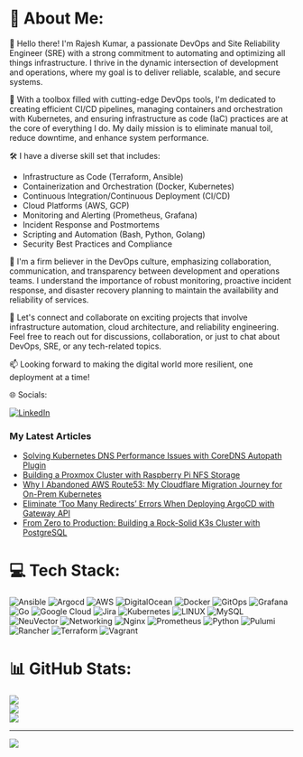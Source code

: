 # 💫 About Me:

👋 Hello there! I'm Rajesh Kumar, a passionate DevOps and Site Reliability Engineer (SRE) with a strong commitment to automating and optimizing all things infrastructure. I thrive in the dynamic intersection of development and operations, where my goal is to deliver reliable, scalable, and secure systems.

🔧 With a toolbox filled with cutting-edge DevOps tools, I'm dedicated to creating efficient CI/CD pipelines, managing containers and orchestration with Kubernetes, and ensuring infrastructure as code (IaC) practices are at the core of everything I do. My daily mission is to eliminate manual toil, reduce downtime, and enhance system performance.

🛠️ I have a diverse skill set that includes:
- Infrastructure as Code (Terraform, Ansible)
- Containerization and Orchestration (Docker, Kubernetes)
- Continuous Integration/Continuous Deployment (CI/CD)
- Cloud Platforms (AWS, GCP)
- Monitoring and Alerting (Prometheus, Grafana)
- Incident Response and Postmortems
- Scripting and Automation (Bash, Python, Golang)
- Security Best Practices and Compliance

🚀 I'm a firm believer in the DevOps culture, emphasizing collaboration, communication, and transparency between development and operations teams. I understand the importance of robust monitoring, proactive incident response, and disaster recovery planning to maintain the availability and reliability of services.

🌟 Let's connect and collaborate on exciting projects that involve infrastructure automation, cloud architecture, and reliability engineering. Feel free to reach out for discussions, collaboration, or just to chat about DevOps, SRE, or any tech-related topics.

📫 Looking forward to making the digital world more resilient, one deployment at a time!
 
🌐 Socials:

[![LinkedIn](https://img.shields.io/badge/LinkedIn-%230077B5.svg?logo=linkedin&logoColor=white)](https://www.linkedin.com/in/rajesh-kumar-624082ab/) 

### My Latest Articles
<!-- BLOG-POST-LIST:START -->
- [Solving Kubernetes DNS Performance Issues with CoreDNS Autopath Plugin](https://medium.com/@rk90229/solving-kubernetes-dns-performance-issues-with-coredns-autopath-plugin-3650eb0c477a?source=rss-65fba88b5e52------2)
- [Building a Proxmox Cluster with Raspberry Pi NFS Storage](https://medium.com/@rk90229/building-a-proxmox-cluster-with-raspberry-pi-nfs-storage-db94be5529c2?source=rss-65fba88b5e52------2)
- [Why I Abandoned AWS Route53: My Cloudflare Migration Journey for On-Prem Kubernetes](https://medium.com/@rk90229/why-i-abandoned-aws-route53-my-cloudflare-migration-journey-for-on-prem-kubernetes-0a724346c2bc?source=rss-65fba88b5e52------2)
- [Eliminate ‘Too Many Redirects’ Errors When Deploying ArgoCD with Gateway API](https://medium.com/@rk90229/eliminate-too-many-redirects-errors-when-deploying-argocd-with-gateway-api-8e64163b0d4e?source=rss-65fba88b5e52------2)
- [From Zero to Production: Building a Rock-Solid K3s Cluster with PostgreSQL](https://medium.com/@rk90229/from-zero-to-production-building-a-rock-solid-k3s-cluster-with-postgresql-676dcd678ae4?source=rss-65fba88b5e52------2)
<!-- BLOG-POST-LIST:END -->


# 💻 Tech Stack:
![Ansible](https://img.shields.io/badge/ansible-%231A1918.svg?style=for-the-badge&logo=ansible&logoColor=white)  ![Argocd](https://img.shields.io/badge/argocd-11.svg?style=for-the-badge&logo=argo&logoColor=white&color=orange&link=https%3A%2F%2Fargo-cd.readthedocs.io%2F) ![AWS](https://img.shields.io/badge/AWS-%23FF9900.svg?style=for-the-badge&logo=amazon-aws&logoColor=white) ![DigitalOcean](https://img.shields.io/badge/DigitalOcean-%230167ff.svg?style=for-the-badge&logo=digitalOcean&logoColor=white) ![Docker](https://img.shields.io/badge/docker-%230db7ed.svg?style=for-the-badge&logo=docker&logoColor=white) ![GitOps](https://img.shields.io/badge/gitops-11.svg?style=for-the-badge&logo=git&logoColor=white&color=blue&link=https%3A%2F%2Fgithub.com%2Freadme%2Ffeatured%2Fdefining-gitops) ![Grafana](https://img.shields.io/badge/grafana-11.svg?style=for-the-badge&logo=grafana&logoColor=white&color=orange&link=https%3A%2F%2Fgrafana.com%2F) ![Go](https://img.shields.io/badge/go-%2300ADD8.svg?style=for-the-badge&logo=go&logoColor=white) ![Google Cloud](https://img.shields.io/badge/Google%20Cloud-%234285F4.svg?style=for-the-badge&logo=google-cloud&logoColor=white) ![Jira](https://img.shields.io/badge/jira-%230A0FFF.svg?style=for-the-badge&logo=jira&logoColor=white) ![Kubernetes](https://img.shields.io/badge/kubernetes-%23326ce5.svg?style=for-the-badge&logo=kubernetes&logoColor=white) ![LINUX](https://img.shields.io/badge/Linux-FCC624?style=for-the-badge&logo=linux&logoColor=black) ![MySQL](https://img.shields.io/badge/mysql-%2300f.svg?style=for-the-badge&logo=mysql&logoColor=white) ![NeuVector](https://img.shields.io/badge/neuvector-1223.svg?style=for-the-badge&logo=neuvector&logoColor=neuvector&color=blue&link=https%3A%2F%2Fopen-docs.neuvector.com%2F) ![Networking](https://img.shields.io/badge/networking-11.svg?style=for-the-badge&logo=networking&logoColor=white&color=blue&link=https%3A%2F%2Fen.wikipedia.org%2Fwiki%2FComputer_network) ![Nginx](https://img.shields.io/badge/nginx-%23009639.svg?style=for-the-badge&logo=nginx&logoColor=white) ![Prometheus](https://img.shields.io/badge/prometheus-11.svg?style=for-the-badge&logo=prometheus&logoColor=white&color=black&link=https%3A%2F%2Fprometheus.io)
 ![Python](https://img.shields.io/badge/python-1.svg?style=for-the-badge&logo=Python&logoColor=white&color=blue&link=https%3A%2F%2Fwww.python.org%2F)  ![Pulumi](https://img.shields.io/badge/pulumi-11.svg?style=for-the-badge&logo=pulumi&logoColor=white&color=blue&link=https%3A%2F%2Fwww.pulumi.com%2F) ![Rancher](https://img.shields.io/badge/rancher-%230075A8.svg?style=for-the-badge&logo=rancher&logoColor=white) ![Terraform](https://img.shields.io/badge/terraform-%235835CC.svg?style=for-the-badge&logo=terraform&logoColor=white) ![Vagrant](https://img.shields.io/badge/vagrant-%231563FF.svg?style=for-the-badge&logo=vagrant&logoColor=white)  

# 📊 GitHub Stats:
![](https://github-readme-stats.vercel.app/api?username=rajeshkio&theme=dark&hide_border=false&include_all_commits=false&count_private=false)<br/>
![](https://github-readme-streak-stats.herokuapp.com/?user=rajeshkio&theme=dark&hide_border=false)<br/>
![](https://github-readme-stats.vercel.app/api/top-langs/?username=rajeshkio&theme=dark&hide_border=false&include_all_commits=false&count_private=false&layout=compact)

---
[![](https://visitcount.itsvg.in/api?id=rajeshkio&icon=0&color=0)](https://visitcount.itsvg.in)

